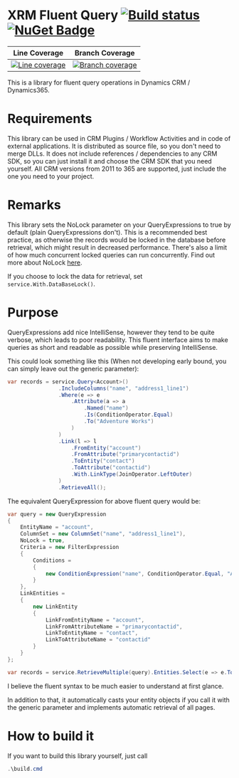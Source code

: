 # XRM Fluent Query [![Build status](https://ci.appveyor.com/api/projects/status/x0o7dqnhnwi2i8bk?svg=true)](https://ci.appveyor.com/project/DigitalFlow/xrm-fluent-query) [![NuGet Badge](https://buildstats.info/nuget/Xrm.Oss.FluentQuery.Sources)](https://www.nuget.org/packages/Xrm.Oss.FluentQuery.Sources)

|Line Coverage|Branch Coverage|
|-----|-----------------|
|[![Line coverage](https://cdn.rawgit.com/digitalflow/xrm-fluent-query/master/reports/badge_linecoverage.svg)](https://cdn.rawgit.com/digitalflow/xrm-fluent-query/master/reports/index.htm)|[![Branch coverage](https://cdn.rawgit.com/digitalflow/xrm-fluent-query/master/reports/badge_branchcoverage.svg)](https://cdn.rawgit.com/digitalflow/xrm-fluent-query/master/reports/index.htm)|

This is a library for fluent query operations in Dynamics CRM / Dynamics365.

# Requirements
This library can be used in CRM Plugins / Workflow Activities and in code of external applications. It is distributed as source file, so you don't need to merge DLLs.
It does not include references / dependencies to any CRM SDK, so you can just install it and choose the CRM SDK that you need yourself.
All CRM versions from 2011 to 365 are supported, just include the one you need to your project.

# Remarks
This library sets the NoLock parameter on your QueryExpressions to true by default (plain QueryExpressions don't).
This is a recommended best practice, as otherwise the records would be locked in the database before retrieval, which might result in decreased performance.
There's also a limit of how much concurrent locked queries can run concurrently. Find out more about NoLock [here](https://msdn.microsoft.com/en-us/library/microsoft.xrm.sdk.query.queryexpression.nolock.aspx).

If you choose to lock the data for retrieval, set `service.With.DataBaseLock()`.

# Purpose
QueryExpressions add nice IntelliSense, however they tend to be quite verbose, which leads to poor readability.
This fluent interface aims to make queries as short and readable as possible while preserving IntelliSense.

This could look something like this (When not developing early bound, you can simply leave out the generic parameter):
```C#
var records = service.Query<Account>()
                .IncludeColumns("name", "address1_line1")
                .Where(e => e
                    .Attribute(a => a
                        .Named("name")
                        .Is(ConditionOperator.Equal)
                        .To("Adventure Works")
                    )
                )
                .Link(l => l
                    .FromEntity("account")
                    .FromAttribute("primarycontactid")
                    .ToEntity("contact")
                    .ToAttribute("contactid")
                    .With.LinkType(JoinOperator.LeftOuter)
                )
                .RetrieveAll();
```

The equivalent QueryExpression for above fluent query would be:
```C#
var query = new QueryExpression
{
	EntityName = "account",
	ColumnSet = new ColumnSet("name", "address1_line1"),
	NoLock = true,
	Criteria = new FilterExpression
	{
		Conditions =
		{
			new ConditionExpression("name", ConditionOperator.Equal, "Adventure Works")
		}
	},
	LinkEntities =
	{
		new LinkEntity
		{
			LinkFromEntityName = "account",
			LinkFromAttributeName = "primarycontactid",
			LinkToEntityName = "contact",
			LinkToAttributeName = "contactid"
		}
	}
};

var records = service.RetrieveMultiple(query).Entities.Select(e => e.ToEntity<Account>()).ToList();
```

I believe the fluent syntax to be much easier to understand at first glance. 

In addition to that, it automatically casts your entity objects if you call it with the generic parameter and implements automatic retrieval of all pages.

# How to build it
If you want to build this library yourself, just call 

```PowerShell
.\build.cmd
```
